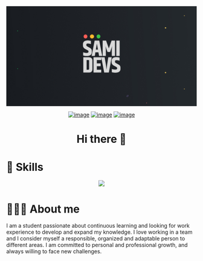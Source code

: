 <img alt="Banner" src="banner-perfil.jpg" align="center"/>
<div align="center">

[![image](https://img.shields.io/badge/LinkedIn-0077B5?style=for-the-badge&logo=linkedin&logoColor=white)](https://www.linkedin.com/in/samidev444/)
[![image](https://img.shields.io/badge/Instagram-E4405F?style=for-the-badge&logo=instagram&logoColor=white)](https://www.instagram.com/sxmidev444/)
[![image](https://img.shields.io/badge/Gmail-D14836?style=for-the-badge&logo=gmail&logoColor=white)](mailto:samideveloper1210@gmail.com)
  
</div>
<h1 align="center"> Hi there 👋</h1>

<h1>📎 Skills</h1>
<p align="center">
  <a href="https://skillicons.dev">
    <img src="https://skillicons.dev/icons?i=js,notion,css,figma,github,html,windows,vscode" />
  </a>
</p>

<h1>👨🏻‍💻 About me</h1>
<p>
  I am a student passionate about continuous learning and looking for work experience to develop and expand my knowledge. I love working in a team and I consider myself a responsible, organized and adaptable person to different areas. I am committed to personal and professional growth, and always willing to face new challenges.
 
</p>
